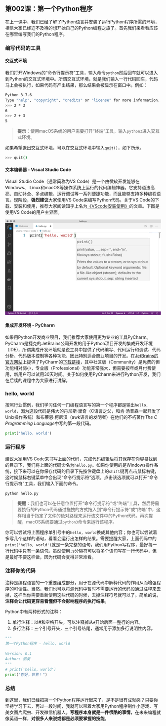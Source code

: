 ## 第002课：第一个Python程序

在上一课中，我们已经了解了Python语言并安装了运行Python程序所需的环境，相信大家已经迫不及待的想开始自己的Python编程之旅了。首先我们来看看应该在哪里编写我们的Python程序。

### 编写代码的工具

#### 交互式环境

我们打开Windows的“命令行提示符”工具，输入命令`python`然后回车就可以进入到Python的交互式环境中。所谓交互式环境，就是我们输入一行代码回车，代码马上会被执行，如果代码有产出结果，那么结果会被显示在窗口中。例如：

```Bash
Python 3.7.6
Type "help", "copyright", "credits" or "license" for more information.
>>> 2 * 3
6
>>> 2 + 3
5
```

> **提示**：使用macOS系统的用户需要打开“终端”工具，输入`python3`进入交互式环境。

如果希望退出交互式环境，可以在交互式环境中输入`quit()`，如下所示。

```Bash
>>> quit()
```

#### 文本编辑器 - Visual Studio Code

Visual Studio Code（通常简称为VS Code）是一个由微软开发能够在Windows、 Linux和macOS等操作系统上运行的代码编辑神器。它支持语法高亮、自动补全、多点编辑、运行调试等一系列便捷功能，而且能够支持多种编程语言。现阶段，**强烈建议**大家使用VS Code来编写Python代码。关于VS Code的下载、安装和使用，推荐大家阅读知乎上名为[《VScode安装使用》](<https://zhuanlan.zhihu.com/p/106357123>)的文章。下图是使用VS Code的用户主界面。

![](res/vscode.png)

#### 集成开发环境 - PyCharm

如果用Python开发商业项目，我们推荐大家使用更为专业的工具PyCharm。PyCharm是捷克的JetBrains公司开发的用于Python项目开发的集成开发环境（IDE)，所谓集成开发环境就是说工具中提供了代码编写、代码运行和调试、代码分析、代码版本控制等各种功能，因此特别适合商业项目的开发。在[JetBrains的官方网站](<https://www.jetbrains.com/>)上提供了PyCharm的[下载链接](<https://www.jetbrains.com/pycharm/download>)，其中社区版（Community）是免费的但功能相对弱小，专业版（Professional）功能非常强大，但需要按年或月付费使用，新用户可以试用30天时间。关于如何使用PyCharm来进行Python开发，我们在后续的课程中为大家进行讲解。

### hello, world

按照行业惯例，我们学习任何一门编程语言写的第一个程序都是输出`hello, world`，因为这段代码是伟大的丹尼斯·里奇（C语言之父，和肯·汤普森一起开发了Unix操作系统）和布莱恩·柯尼汉（awk语言的发明者）在他们的不朽著作*The C Programming Language*中写的第一段代码。

```Python
print('hello, world')
```

### 运行程序

建议大家用VS Code来书写上面的代码，完成代码编辑后将其保存在你容易找到的目录下，我们将上面的代码命名为`hello.py`。如果你使用的是Windows操作系统，接下来可以在你保存代码的目录下先按住键盘上的`shift`键再点击鼠标右键，这时候鼠标右键菜单中会出现“命令行提示符”选项，点击该选项就可以打开“命令行提示符”工具，我们输入下面的命令。

```Shell
python hello.py
```

> **提醒**：我们也可以在任意位置打开“命令行提示符”或“终端”工具，然后将需要执行的Python代码通过拖拽的方式拖入到“命令行提示符”或“终端”中，这样相当于指定了文件的绝对路径来运行该文件中的Python代码。再次提醒，macOS系统要通过`python3`命令来运行该程序。

你可以尝试将上面程序单引号中的`hello, world`换成其他内容；你也可以尝试着多写几个这样的语句，看看会运行出怎样的结果。需要提醒大家，上面代码中的`print('hello, world')`就是一条完整的语句，我们用Python写程序，最好每一行代码中只有一条语句。虽然使用`;`s分隔符可以将多个语句写在一行代码中，但是最好不要这样做，因为代码会变得非常难看。

### 注释你的代码

注释是编程语言的一个重要组成部分，用于在源代码中解释代码的作用从而增强程序的可读性。当然，我们也可以将源代码中暂时不需要运行的代码段通过注释来去掉，这样当你需要重新使用这些代码的时候，去掉注释符号就可以了。简单的说，**注释会让代码更容易看懂但不会影响程序的执行结果**。

Python中有两种形式的注释：

1. 单行注释：以#和空格开头，可以注释掉从`#`开始后面一整行的内容。
2. 多行注释：三个引号开头，三个引号结尾，通常用于添加多行说明性内容。

```Python
"""
第一个Python程序 - hello, world

Version: 0.1
Author: 骆昊
"""
# print('hello, world')
print("你好，世界！")
```

### 总结

到这里，我们已经把第一个Python程序运行起来了，是不是很有成就感？只要你坚持学习下去，再过一段时间，我就可以带着大家用Python程序制作小游戏、写美女图片爬虫、开发微信机器人。**写程序本身就是一件很酷的事情**，在未来编程就像英语一样，**对很多人来说或都是必须要掌握的技能**。


